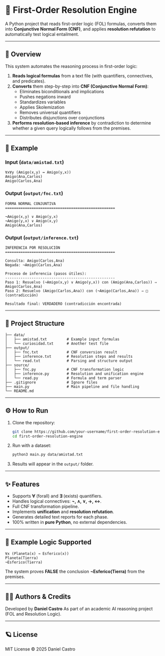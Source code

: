 # 🧩 First-Order Resolution Engine

A Python project that reads first-order logic (FOL) formulas, converts them into **Conjunctive Normal Form (CNF)**, and applies **resolution refutation** to automatically test logical entailment.

---

## 🚀 Overview

This system automates the reasoning process in first-order logic:

1. **Reads logical formulas** from a text file (with quantifiers, connectives, and predicates).  
2. **Converts** them step-by-step into **CNF (Conjunctive Normal Form)**:
   - Eliminates biconditionals and implications  
   - Pushes negations inward  
   - Standardizes variables  
   - Applies Skolemization  
   - Removes universal quantifiers  
   - Distributes disjunctions over conjunctions  
3. **Performs resolution-based inference** by contradiction to determine whether a given query logically follows from the premises.

---

## 🧠 Example

### Input (`data/amistad.txt`)
```text
∀x∀y (Amigo(x,y) ↔ Amigo(y,x))
Amigo(Ana,Carlos)
Amigo(Carlos,Ana)
````

### Output (`output/fnc.txt`)

```text
FORMA NORMAL CONJUNTIVA
==================================================

¬Amigo(x,y) ∨ Amigo(y,x)
¬Amigo(y,x) ∨ Amigo(x,y)
Amigo(Ana,Carlos)
```

### Output (`output/inference.txt`)

```text
INFERENCIA POR RESOLUCIÓN
==================================================

Consulta: Amigo(Carlos,Ana)
Negada: ¬Amigo(Carlos,Ana)

Proceso de inferencia (pasos útiles):
--------------------------------------------------
Paso 1: Resuelvo (¬Amigo(x,y) ∨ Amigo(y,x)) con (Amigo(Ana,Carlos)) ⇒ Amigo(Carlos,Ana)
Paso 2: Resuelvo (Amigo(Carlos,Ana)) con (¬Amigo(Carlos,Ana)) ⇒ □ (contradicción)

Resultado final: VERDADERO (contradicción encontrada)
```

---

## 📂 Project Structure

```
├── data/
│   ├── amistad.txt         # Example input formulas
│   └── curiosidad.txt      # Another test file
├── output/
│   ├── fnc.txt             # CNF conversion result
│   ├── inference.txt       # Resolution steps and results
│   └── read.txt            # Parsing and structure output
├── source/
│   ├── fnc.py              # CNF transformation logic
│   ├── inference.py        # Resolution and unification engine
│   └── read.py             # Formula and term parser
├── .gitignore              # Ignore files
├── main.py                 # Main pipeline and file handling
└── README.md
```

---

## ⚙️ How to Run

1. Clone the repository:

   ```bash
   git clone https://github.com/your-username/first-order-resolution-engine.git
   cd first-order-resolution-engine
   ```

2. Run with a dataset:

   ```bash
   python3 main.py data/amistad.txt
   ```

3. Results will appear in the `output/` folder.

---

## ✨ Features

* Supports **∀** (forall) and **∃** (exists) quantifiers.
* Handles logical connectives: **¬, ∧, ∨, →, ↔**.
* Full CNF transformation pipeline.
* Implements **unification** and **resolution refutation**.
* Generates detailed text reports for each phase.
* 100% written in **pure Python**, no external dependencies.

---

## 🧩 Example Logic Supported

```text
∀x (Planeta(x) → Esferico(x))
Planeta(Tierra)
¬Esferico(Tierra)
```

The system proves **FALSE** the conclusion **¬Esferico(Tierra)** from the premises.

---

## 🧑‍💻 Authors & Credits

Developed by **Daniel Castro**
As part of an academic AI reasoning project (FOL and Resolution Logic).

---

## 🪐 License

MIT License © 2025 Daniel Castro
